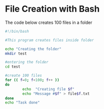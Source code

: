 File Creation with Bash 
==========================

The code below creates 100 files in a folder
```sh
#!/bin/bash

#This program creates files inside folder

echo "Creating the folder"
mkdir test

#entering the folder
cd test

#create 100 files
for (( f=0; f<100; f++ ))
do
        echo  "Creating file $f"
        echo "Message #$f" > file$f.txt
done
echo "Task done"
```
